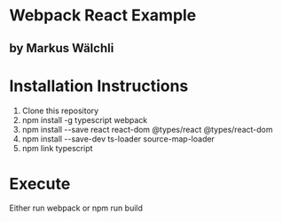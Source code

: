 # Webpack React Example
## by Markus Wälchli

# Installation Instructions
1. Clone this repository
2. npm install -g typescript webpack
3. npm install --save react react-dom @types/react @types/react-dom
4. npm install --save-dev ts-loader source-map-loader
5. npm link typescript


# Execute
Either run webpack or npm run build